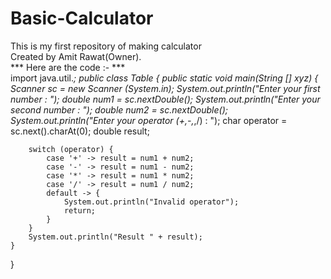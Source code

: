 # Basic-Calculator
This is my first repository of making calculator
<br>
Created by Amit Rawat(Owner).
<br>
*** Here are the code :-  ***
<br>
import java.util.*;
public class Table {
public static void main(String [] xyz) {
Scanner sc = new Scanner (System.in);
System.out.println("Enter your first number : ");
double num1 = sc.nextDouble();
System.out.println("Enter your second number : ");
double num2 = sc.nextDouble();
System.out.println("Enter your operator (+,-,*,/) : ");
char operator = sc.next().charAt(0);
double result;

        switch (operator) {
            case '+' -> result = num1 + num2;
            case '-' -> result = num1 - num2;
            case '*' -> result = num1 * num2;
            case '/' -> result = num1 / num2;
            default -> {
                System.out.println("Invalid operator");
                return;
            }
        }
        System.out.println("Result " + result);
    }
}